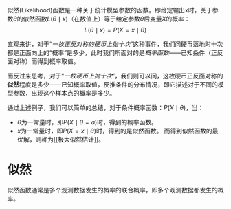 似然(Likelihood)函数是一种关于统计模型参数的函数。即给定输出$x$时，关于参数$\theta$的似然函数$L(\theta \mid x)$（在数值上）等于给定参数$\theta$后变量$X$的概率：
$$
L(\theta \mid x) = P(X = x \mid \theta)
$$

直观来讲，对于“*一枚正反对称的硬币上抛十次*”这种事件，我们问硬币落地时十次都是正面向上的“概率”是多少，此时我们所面对的是*概率函数*——已知条件（正反面对称）而得到概率取值。

而反过来思考，对于“*一枚硬币上抛十次*”，我们则可以问，这枚硬币正反面对称的**似然**程度是多少——已知概率取值，反推条件的分布情况，即它描述对于不同的模型参数，出现这个样本点的概率是多少。

通过上述例子，我们可以简单的总结，对于条件概率函数：$P(X \mid \theta)$，当：
- $\theta$为一常量时，即$P(X \mid \theta = a)$时，得到的概率函数。
- $x$为一常量时，即$P(X = x \mid \theta)$时，得到的是似然函数。
而得到似然函数的最优解，则称为[[极大似然估计]]。

# 似然
似然函数通常是多个观测数据发生的概率的联合概率，即多个观测数据都发生的概率。